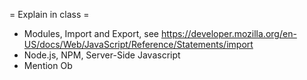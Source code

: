 = Explain in class =
* Modules, Import and Export, see https://developer.mozilla.org/en-US/docs/Web/JavaScript/Reference/Statements/import
* Node.js, NPM, Server-Side Javascript
* Mention Ob